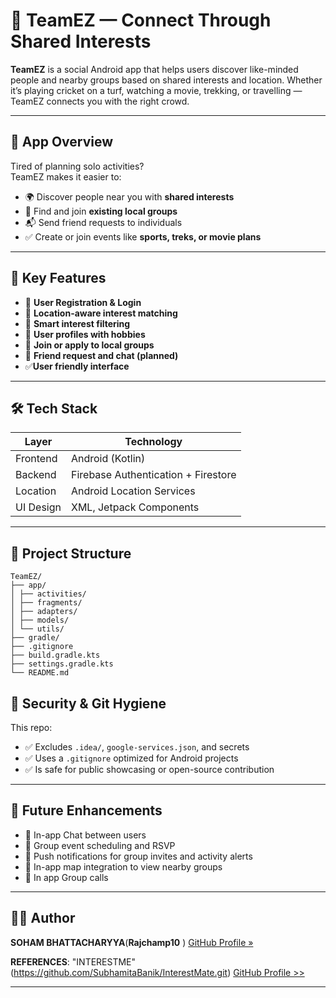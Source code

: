 # 🤝 TeamEZ — Connect Through Shared Interests

**TeamEZ** is a social Android app that helps users discover like-minded people and nearby groups based on shared interests and location. Whether it’s playing cricket on a turf, watching a movie, trekking, or travelling — TeamEZ connects you with the right crowd.

---

## 📱 App Overview

Tired of planning solo activities?  
TeamEZ makes it easier to:
- 🌍 Discover people near you with **shared interests**
- 👥 Find and join **existing local groups**
- 📬 Send friend requests to individuals
- ✅ Create or join events like **sports, treks, or movie plans**

---

## 🎯 Key Features

- 🔐 **User Registration & Login**
- 📍 **Location-aware interest matching**
- 🧠 **Smart interest filtering**
- 👤 **User profiles with hobbies**
- 👥 **Join or apply to local groups**
- 📨 **Friend request and chat (planned)**
- ✅️**User friendly interface**

---

## 🛠️ Tech Stack

| Layer       | Technology               |
|-------------|---------------------------|
| Frontend    | Android (Kotlin)         |
| Backend     | Firebase Authentication + Firestore |
| Location    | Android Location Services |
| UI Design   | XML, Jetpack Components   |

---

## 📂 Project Structure
```
TeamEZ/
├── app/
│ ├── activities/
│ ├── fragments/
│ ├── adapters/
│ ├── models/
│ └── utils/
├── gradle/
├── .gitignore
├── build.gradle.kts
├── settings.gradle.kts
└── README.md
```
## 🔐 Security & Git Hygiene

This repo:
- ✅ Excludes `.idea/`, `google-services.json`, and secrets
- ✅ Uses a `.gitignore` optimized for Android projects
- ✅ Is safe for public showcasing or open-source contribution

---

## 🚀 Future Enhancements

- 💬 In-app Chat between users
- 📆 Group event scheduling and RSVP
- 📢 Push notifications for group invites and activity alerts
- 🧭 In-app map integration to view nearby groups
- 👥️️ In app Group calls 

---

## 👨‍💻 Author
**SOHAM BHATTACHARYYA**(**Rajchamp10** )
 [GitHub Profile »](https://github.com/Rajchamp10)

**REFERENCES**:
"INTERESTME"
(https://github.com/SubhamitaBanik/InterestMate.git) 
 [GitHub Profile >>](https://github.com/SubhamitaBanik)

---


